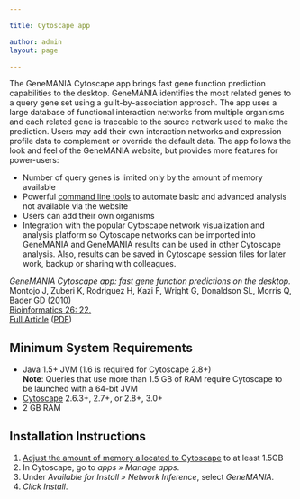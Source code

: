 ```yaml
---

title: Cytoscape app

author: admin
layout: page

---
```


The GeneMANIA Cytoscape app brings fast gene function prediction capabilities to the desktop. GeneMANIA identifies the most related genes to a query gene set using a guilt-by-association approach. The app uses a large database of functional interaction networks from multiple organisms and each related gene is traceable to the source network used to make the prediction. Users may add their own interaction networks and expression profile data to complement or override the default data. The app follows the look and feel of the GeneMANIA website, but provides more features for power-users:

*   Number of query genes is limited only by the amount of memory available
*   Powerful [command line tools](command-line-tools) to automate basic and advanced analysis not available via the website
*   Users can add their own organisms
*   Integration with the popular Cytoscape network visualization and analysis platform so Cytoscape networks can be imported into GeneMANIA and GeneMANIA results can be used in other Cytoscape analysis. Also, results can be saved in Cytoscape session files for later work, backup or sharing with colleagues.

*GeneMANIA Cytoscape app: fast gene function predictions on the desktop.*  
Montojo J, Zuberi K, Rodriguez H, Kazi F, Wright G, Donaldson SL, Morris Q, Bader GD (2010)  
[Bioinformatics 26: 22.  
](http://dx.crossref.org/10.1093%2Fbioinformatics%2Fbtq562)[Full Article](http://www.ncbi.nlm.nih.gov/pubmed/20926419) ([PDF](http://bioinformatics.oxfordjournals.org/content/26/22/2927.full.pdf+html))

## Minimum System Requirements

*   Java 1.5+ JVM (1.6 is required for Cytoscape 2.8+)  
    **Note**: Queries that use more than 1.5 GB of RAM require Cytoscape to be launched with a 64-bit JVM
*   [Cytoscape](http://www.cytoscape.org/) 2.6.3+, 2.7+, or 2.8+, 3.0+
*   2 GB RAM

## Installation Instructions

1.  [Adjust the amount of memory allocated to Cytoscape](http://cytoscape.wodaklab.org/wiki/How_to_increase_memory_for_Cytoscape) to at least 1.5GB
2.  In Cytoscape, go to _apps » Manage apps_.
3.  Under _Available for Install » Network Inference_, select _GeneMANIA_.
4.  _Click Install_.
